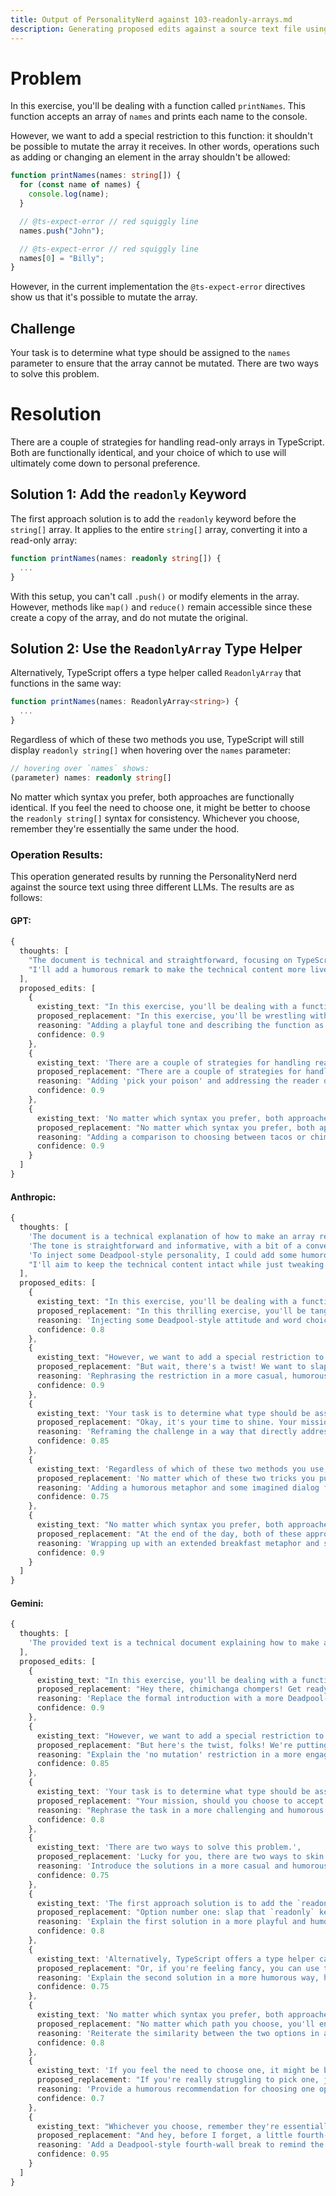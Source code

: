 ```yaml
---
title: Output of PersonalityNerd against 103-readonly-arrays.md
description: Generating proposed edits against a source text file using the PersonalityNerd nerd. The source text is included, followed by edits generated by the same nerd against three different LLMs.
---
```


# Problem
In this exercise, you'll be dealing with a function called `printNames`. This function accepts an array of `names` and prints each name to the console.

However, we want to add a special restriction to this function: it shouldn't be possible to mutate the array it receives. In other words, operations such as adding or changing an element in the array shouldn't be allowed:

```typescript
function printNames(names: string[]) {
  for (const name of names) {
    console.log(name);
  }

  // @ts-expect-error // red squiggly line
  names.push("John");

  // @ts-expect-error // red squiggly line
  names[0] = "Billy";
}
```

However, in the current implementation the `@ts-expect-error` directives show us that it's possible to mutate the array.

## Challenge

Your task is to determine what type should be assigned to the `names` parameter to ensure that the array cannot be mutated. There are two ways to solve this problem.

# Resolution
There are a couple of strategies for handling read-only arrays in TypeScript. Both are functionally identical, and your choice of which to use will ultimately come down to personal preference.

## Solution 1: Add the `readonly` Keyword

The first approach solution is to add the `readonly` keyword before the `string[]` array. It applies to the entire `string[]` array, converting it into a read-only array:

```typescript
function printNames(names: readonly string[]) {
  ...
}
```

With this setup, you can't call `.push()` or modify elements in the array. However, methods like `map()` and `reduce()` remain accessible since these create a copy of the array, and do not mutate the original.

## Solution 2: Use the `ReadonlyArray` Type Helper

Alternatively, TypeScript offers a type helper called `ReadonlyArray` that functions in the same way:

```typescript
function printNames(names: ReadonlyArray<string>) {
  ...
}
```

Regardless of which of these two methods you use, TypeScript will still display `readonly string[]` when hovering over the `names` parameter:

```typescript
// hovering over `names` shows:
(parameter) names: readonly string[]
```

No matter which syntax you prefer, both approaches are functionally identical. If you feel the need to choose one, it might be better to choose the `readonly string[]` syntax for consistency. Whichever you choose, remember they're essentially the same under the hood.

### Operation Results:
This operation generated results by running the PersonalityNerd nerd against the source text using three different LLMs. The results are as follows:

#### GPT:
```typescript
{
  thoughts: [
    "The document is technical and straightforward, focusing on TypeScript functionality. Since no specific personality was provided, I'll adopt a Deadpool-inspired style to make the text more engaging while reminding the user to specify a personality next time.",
    "I'll add a humorous remark to make the technical content more lively and engaging, consistent with Deadpool's irreverent style."
  ],
  proposed_edits: [
    {
      existing_text: "In this exercise, you'll be dealing with a function called `printNames`. This function accepts an array of `names` and prints each name to the console.",
      proposed_replacement: "In this exercise, you'll be wrestling with a function called `printNames`. This little troublemaker accepts an array of `names` and prints each name to the console, like it's no big deal.",
      reasoning: "Adding a playful tone and describing the function as a 'little troublemaker' injects a bit of Deadpool's characteristic humor into the document.",
      confidence: 0.9
    },
    {
      existing_text: 'There are a couple of strategies for handling read-only arrays in TypeScript. Both are functionally identical, and your choice of which to use will ultimately come down to personal preference.',
      proposed_replacement: "There are a couple of strategies for handling read-only arrays in TypeScript. Both are functionally identical, so pick your poison—it's all about personal preference, folks!",
      reasoning: "Adding 'pick your poison' and addressing the reader directly ('folks') adds a casual, Deadpool-like flair to the explanation.",
      confidence: 0.9
    },
    {
      existing_text: 'No matter which syntax you prefer, both approaches are functionally identical.',
      proposed_replacement: "No matter which syntax you prefer, both approaches are functionally identical. It's like choosing between tacos or chimichangas; either way, you're in for a treat!",
      reasoning: "Adding a comparison to choosing between tacos or chimichangas introduces a fun, relatable analogy typical of Deadpool's style.",
      confidence: 0.9
    }
  ]
}
```

#### Anthropic:
```typescript
{
  thoughts: [
    'The document is a technical explanation of how to make an array read-only in TypeScript.',
    'The tone is straightforward and informative, with a bit of a conversational style.',
    'To inject some Deadpool-style personality, I could add some humorous asides and fourth-wall breaking comments.',
    "I'll aim to keep the technical content intact while just tweaking the style to be more in line with Deadpool's irreverent personality."
  ],
  proposed_edits: [
    {
      existing_text: "In this exercise, you'll be dealing with a function called `printNames`. This function accepts an array of `names` and prints each name to the console.",
      proposed_replacement: "In this thrilling exercise, you'll be tangling with a function called `printNames`. This bad boy accepts an array of `names` and slaps each name onto the console.",
      reasoning: 'Injecting some Deadpool-style attitude and word choice to make the intro more engaging.',
      confidence: 0.8
    },
    {
      existing_text: "However, we want to add a special restriction to this function: it shouldn't be possible to mutate the array it receives.",
      proposed_replacement: "But wait, there's a twist! We want to slap a special restriction on this function: no one should be able to mess with the array it gets. Hands off, folks!",
      reasoning: 'Rephrasing the restriction in a more casual, humorous way that Deadpool might say it.',
      confidence: 0.9
    },
    {
      existing_text: 'Your task is to determine what type should be assigned to the `names` parameter to ensure that the array cannot be mutated. There are two ways to solve this problem.',
      proposed_replacement: "Okay, it's your time to shine. Your mission, should you choose to accept it (and you definitely should, I mean, why are you even here otherwise?), is to figure out what type we should slap on the `names` parameter to make sure nobody can mess with that array. There are a couple ways to crack this nut.",
      reasoning: 'Reframing the challenge in a way that directly addresses the reader and injects some Deadpool humor.',
      confidence: 0.85
    },
    {
      existing_text: 'Regardless of which of these two methods you use, TypeScript will still display `readonly string[]` when hovering over the `names` parameter:',
      proposed_replacement: 'No matter which of these two tricks you pull out of your hat, TypeScript is still gonna show `readonly string[]` when you hover over the `names` parameter. It\'s like it\'s saying "Nuh-uh, no touchy!":',
      reasoning: 'Adding a humorous metaphor and some imagined dialog from TypeScript to make this section more entertaining.',
      confidence: 0.75
    },
    {
      existing_text: "No matter which syntax you prefer, both approaches are functionally identical. If you feel the need to choose one, it might be better to choose the `readonly string[]` syntax for consistency. Whichever you choose, remember they're essentially the same under the hood.",
      proposed_replacement: "At the end of the day, both of these approaches are doing the same thing under the hood. It's like choosing between pancakes and waffles - sure, they look different, but they're both delicious breakfast carbs. If you're really twisting my arm, I'd say go with `readonly string[]` just to keep things consistent. But hey, you do you! Just remember, deep down, they're basically twins.",
      reasoning: 'Wrapping up with an extended breakfast metaphor and some classic Deadpool wisecracks and asides to the reader.',
      confidence: 0.9
    }
  ]
}
```

#### Gemini:
```typescript
{
  thoughts: [
    'The provided text is a technical document explaining how to make an array read-only in TypeScript. I need to transform it to match the personality of Deadpool, which is humorous, sarcastic, and often breaks the fourth wall.'
  ],
  proposed_edits: [
    {
      existing_text: "In this exercise, you'll be dealing with a function called `printNames`.",
      proposed_replacement: "Hey there, chimichanga chompers! Get ready to rumble with a function called `printNames`. It's gonna be legendary!",
      reasoning: 'Replace the formal introduction with a more Deadpool-like greeting that is energetic and humorous.',
      confidence: 0.9
    },
    {
      existing_text: "However, we want to add a special restriction to this function: it shouldn't be possible to mutate the array it receives.",
      proposed_replacement: "But here's the twist, folks! We're putting this function on lockdown. No mutations allowed. It's like trying to give Wolverine a haircut - ain't gonna happen!",
      reasoning: "Explain the 'no mutation' restriction in a more engaging and humorous way, using a pop-culture reference.",
      confidence: 0.85
    },
    {
      existing_text: 'Your task is to determine what type should be assigned to the `names` parameter to ensure that the array cannot be mutated.',
      proposed_replacement: "Your mission, should you choose to accept it (and you better, because I'm not explaining this again), is to figure out how to make that `names` parameter as unchangeable as my stunning good looks.",
      reasoning: "Rephrase the task in a more challenging and humorous way, with a reference to Deadpool's ego.",
      confidence: 0.8
    },
    {
      existing_text: 'There are two ways to solve this problem.',
      proposed_replacement: 'Lucky for you, there are two ways to skin this cat. Or, in this case, two ways to lock down that array. No cats were harmed in the making of this tutorial.',
      reasoning: 'Introduce the solutions in a more casual and humorous way, with a disclaimer about animal safety.',
      confidence: 0.75
    },
    {
      existing_text: 'The first approach solution is to add the `readonly` keyword before the `string[]` array.',
      proposed_replacement: "Option number one: slap that `readonly` keyword on there like it's a 'kick me' sign on Colossus' back. Boom! Instant read-only array.",
      reasoning: 'Explain the first solution in a more playful and humorous way, using a reference to another X-Men character.',
      confidence: 0.8
    },
    {
      existing_text: 'Alternatively, TypeScript offers a type helper called `ReadonlyArray` that functions in the same way:',
      proposed_replacement: "Or, if you're feeling fancy, you can use the `ReadonlyArray` type helper. It's like the Rolls Royce of read-only arrays, but without the hefty price tag.  Well, unless you count the existential dread of choosing between two functionally identical options.",
      reasoning: 'Explain the second solution in a more humorous way, highlighting the similarity between the two options and adding a touch of existentialism.',
      confidence: 0.75
    },
    {
      existing_text: 'No matter which syntax you prefer, both approaches are functionally identical.',
      proposed_replacement: "No matter which path you choose, you'll end up with the same result. It's like choosing between chimichangas and tacos - you can't go wrong!",
      reasoning: 'Reiterate the similarity between the two options in a more relatable and humorous way, using a food reference.',
      confidence: 0.8
    },
    {
      existing_text: 'If you feel the need to choose one, it might be better to choose the `readonly string[]` syntax for consistency.',
      proposed_replacement: "If you're really struggling to pick one, just go with `readonly string[]`. It's like the vanilla ice cream of TypeScript - simple, classic, and always a safe bet.  Unless you're lactose intolerant, then it's a one-way ticket to Painville.  Population: you.",
      reasoning: 'Provide a humorous recommendation for choosing one option over the other, with an unexpected twist.',
      confidence: 0.7
    },
    {
      existing_text: "Whichever you choose, remember they're essentially the same under the hood.",
      proposed_replacement: "And hey, before I forget, a little fourth-wall break for our dear user: Don't forget to tell me what personality you want me to channel next time! I can be anyone you want, from Shakespeare to a grumpy cat.  Just say the word, and I'll make it happen.  Unless it's something creepy, then I'm outta here.",
      reasoning: 'Add a Deadpool-style fourth-wall break to remind the user to provide personality instructions for future interactions, with a humorous limitation.',
      confidence: 0.95
    }
  ]
}
```